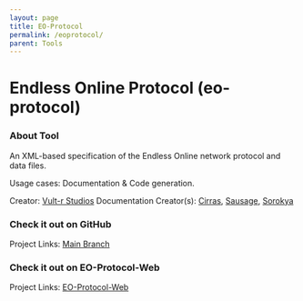```yaml
---
layout: page
title: EO-Protocol
permalink: /eoprotocol/
parent: Tools
---
```


# Endless Online Protocol (eo-protocol)

### About Tool

An XML-based specification of the Endless Online network protocol and data files. 

Usage cases: Documentation & Code generation.

Creator: [Vult-r Studios](https://vult-r.com/)
Documentation Creator(s): [Cirras](https://github.com/Cirras), [Sausage](https://github.com/tehsausage), [Sorokya](https://github.com/sorokya)

### Check it out on GitHub

Project Links: [Main Branch](https://github.com/Cirras/eo-protocol)

### Check it out on EO-Protocol-Web

Project Links: [EO-Protocol-Web](https://eoserv.net/eo-protocol-web/)